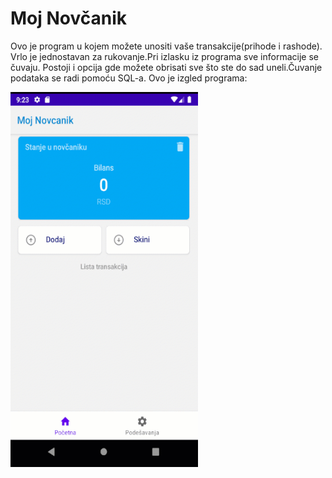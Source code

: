 # Moj Novčanik

Ovo je program u kojem možete unositi vaše transakcije(prihode i rashode). Vrlo je jednostavan za rukovanje.Pri izlasku iz programa sve informacije se čuvaju. Postoji i opcija gde možete obrisati sve što ste do sad uneli.Čuvanje podataka se radi pomoću SQL-a. Ovo je izgled programa:

<img src="slike/program.gif" width="300" height="600">
